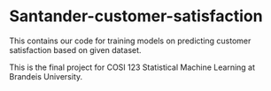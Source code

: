 # Santander-customer-satisfaction

This contains our code for training models on predicting customer satisfaction based on given dataset.

This is the final project for COSI 123 Statistical Machine Learning at Brandeis University.
